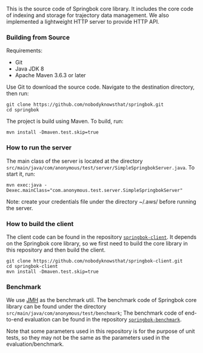 This is the source code of Springbok core library. It includes the core code of indexing and storage for trajectory data management. 
We also implemented a lightweight HTTP server to provide HTTP API.

### Building from Source
Requirements:
- Git
- Java JDK 8
- Apache Maven 3.6.3 or later

Use Git to download the source code. Navigate to the destination directory, then run:
```
git clone https://github.com/nobodyknowsthat/springbok.git
cd springbok
```

The project is build using Maven. To build, run:

```
mvn install -Dmaven.test.skip=true
```



### How to run the server
The main class of the server is located at the directory `src/main/java/com/anonymous/test/server/SimpleSpringbokServer.java`. To start it, run:
```
mvn exec:java -Dexec.mainClass="com.anonymous.test.server.SimpleSpringbokServer"
```

Note: create your credentials file under the directory ~/.aws/ before running the server.

### How to build the client
The client code can be found in the repository [`springbok-client`](https://github.com/nobodyknowsthat/springbok-client). It depends on the Springbok core library, so we first need to build the core library in this repository and then build the client.
```
git clone https://github.com/nobodyknowsthat/springbok-client.git
cd springbok-client
mvn install -Dmaven.test.skip=true
```
### Benchmark
We use [JMH](https://openjdk.org/projects/code-tools/jmh/) as the benchmark util.
The benchmark code of Springbok core library can be found under the directory `src/main/java/com/anonymous/test/benchmark`;
The benchmark code of end-to-end evaluation can be found in the repository [`springbok-benchmark`](https://github.com/nobodyknowsthat/springbok-benchmark).



Note that some parameters used in this repository is for the purpose of unit tests, so they may not be the same as the parameters used in the evaluation/benchmark.